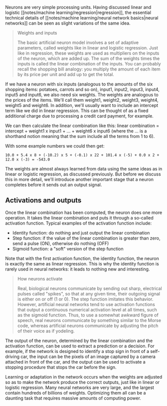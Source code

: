Neurons are very simple processing units. Having discussed linear and logistic [[notes/machine learning/regression|regression]], the essential technical details of [[notes/machine learning/neural network basics|neural networks]] can be seen as slight variations of the same idea.

> Weights and inputs
> 
> The basic artificial neuron model involves a set of adaptive parameters, called weights like in linear and logistic regression. Just like in regression, these weights are used as multipliers on the inputs of the neuron, which are added up. The sum of the weights times the inputs is called the linear combination of the inputs. You can probably recall the shopping bill analogy: you multiply the amount of each item by its price per unit and add up to get the total.

If we have a neuron with six inputs (analogous to the amounts of the six shopping items: potatoes, carrots and so on), input1, input2, input3, input4, input5 and input6, we also need six weights. The weights are analogous to the prices of the items. We'll call them weight1, weight2, weight3, weight4, weight5 and weight6. In addition, we'll usually want to include an intercept term like we did in linear regression. This can be thought of as a fixed additional charge due to processing a credit card payment, for example.

We can then calculate the linear combination like this: linear combination = intercept + weight1 x input1 + ... + weight6 x input6 (where the ... is a shorthand notion meaning that the sum include all the terms from 1 to 6).

With some example numbers we could then get:

```
10.0 + 5.4 x 8 + (-10.2) x 5 + (-0.1) x 22 + 101.4 x (-5) + 0.0 x 2 + 12.0 x (-3) = -543.0
```

The weights are almost always learned from data using the same ideas as in linear or logistic regression, as discussed previously. But before we discuss this in more detail, we'll introduce another important stage that a neuron completes before it sends out an output signal.

## Activations and outputs

Once the linear combination has been computed, the neuron does one more operation. It takes the linear combination and puts it through a so-called activation function. Typical examples of the activation function include:

- Identity function: do nothing and just output the linear combination
- Step function: if the value of the linear combination is greater than zero, send a pulse (ON), otherwise do nothing (OFF)
- Sigmoid function: a "soft" version of the step function

Note that with the first activation function, the identity function, the neuron is exactly the same as linear regression. This is why the identity function is rarely used in neural networks: it leads to nothing new and interesting.

> How neurons activate
> 
> Real, biological neurons communicate by sending out sharp, electrical pulses called "spikes", so that at any given time, their outgoing signal is either on or off (1 or 0). The step function imitates this behavior. However, artificial neural networks tend to use activation functions that output a continuous numerical activation level at all times, such as the sigmoid function. Thus, to use a somewhat awkward figure of speech, real neurons communicate by something similar to the Morse code, whereas artificial neurons communicate by adjusting the pitch of their voice as if yodeling.
> 

The output of the neuron, determined by the linear combination and the activation function, can be used to extract a prediction or a decision. For example, if the network is designed to identify a stop sign in front of a self-driving car, the input can be the pixels of an image captured by a camera attached in front of the car, and the output can be used to activate a stopping procedure that stops the car before the sign.

Learning or adaptation in the network occurs when the weights are adjusted so as to make the network produce the correct outputs, just like in linear or logistic regression. Many neural networks are very large, and the largest contain hundreds of billions of weights. Optimizing them all can be a daunting task that requires massive amounts of computing power.